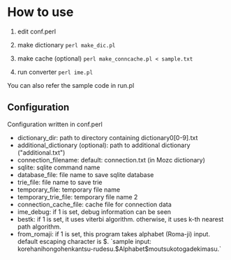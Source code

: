 How to use
======================

1. edit conf.perl

2. make dictionary
`perl make_dic.pl`

3. make cache (optional)
`perl make_conncache.pl < sample.txt`

4. run converter
`perl ime.pl`

You can also refer the sample code in run.pl

Configuration
------------------------
Configuration written in conf.perl

* dictionary_dir:
path to directory containing dictionary0[0-9].txt
* additional_dictionary (optional):
path to additional dictionary ("additional.txt")
* connection_filename:
default: connection.txt (in Mozc dictionary)
* sqlite:
sqlite command name
* database_file:
file name to save sqlite database
* trie_file:
file name to save trie
* temporary_file:
temporary file name
* temporary_trie_file:
temporary file name 2
* connection_cache_file:
cache file for connection data
* ime_debug:
if 1 is set, debug information can be seen
* bestk:
if 1 is set, it uses viterbi algorithm. otherwise, it uses k-th nearest path algorithm.
* from_romaji:
 if 1 is set, this program takes alphabet (Roma-ji) input. default escaping character is $.
`sample input: korehanihongohenkantsu-rudesu.$Alphabet$moutsukotogadekimasu.`
